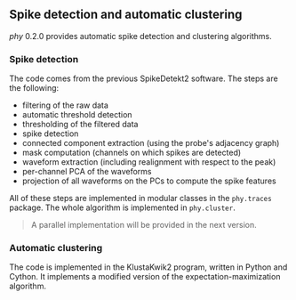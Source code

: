 ## Spike detection and automatic clustering

*phy* 0.2.0 provides automatic spike detection and clustering algorithms.

### Spike detection

The code comes from the previous SpikeDetekt2 software. The steps are the following:

* filtering of the raw data
* automatic threshold detection
* thresholding of the filtered data
* spike detection
* connected component extraction (using the probe's adjacency graph)
* mask computation (channels on which spikes are detected)
* waveform extraction (including realignment with respect to the peak)
* per-channel PCA of the waveforms
* projection of all waveforms on the PCs to compute the spike features

All of these steps are implemented in modular classes in the `phy.traces` package. The whole algorithm is implemented in `phy.cluster`.

> A parallel implementation will be provided in the next version.


### Automatic clustering

The code is implemented in the KlustaKwik2 program, written in Python and Cython. It implements a modified version of the expectation-maximization algorithm.

